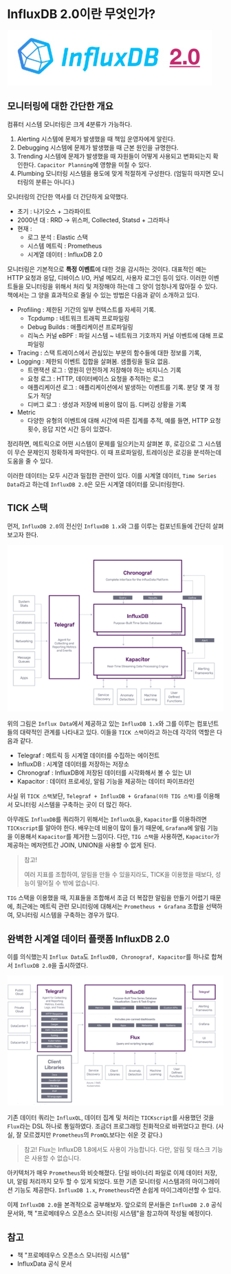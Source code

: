 # InfluxDB 2.0이란 무엇인가?

![logo](../logo.png)

## 모니터링에 대한 간단한 개요

컴퓨터 시스템 모니터링은 크게 4분류가 가능하다.

1. Alerting 시스템에 문제가 발생했을 때 책임 운영자에게 알린다.
2. Debugging 시스템에 문제가 발생했을 때 근본 원인을 규명한다.
3. Trending 시스템에 문제가 발생했을 때 자원들이 어떻게 사용되고 변화되는지 확인한다. `Capacitor Planning`에 영향을 미칠 수 있다.
4. Plumbing 모니터링 시스템을 용도에 맞게 적절하게 구성한다. (엄밀히 따지면 모니터링의 분류는 아니다.)

모니터링의 간단한 역사를 더 간단하게 요약했다.

* 초기 : 나기오스 + 그라파이트
* 2000년 대 : RRD -> 위스퍼, Collected, Statsd + 그라파나
* 현재 : 
    * 로그 분석 : Elastic 스택
    * 시스템 메트릭 : Prometheus
    * 시계열 데이터 : InfluxDB 2.0


모니터링은 기본적으로 **특정 이벤트**에 대한 것을 감시하는 것이다. 대표적인 예는 HTTP 요청과 응답, 디바이스 I/O, 커널 메모리, 사용자 로그인 등이 있다. 이러한 이벤트들을 모니터링을 위해서 처리 및 저장해야 하는데 그 양이 엄청나게 많아질 수 있다. 책에서는 그 양을 효과적으로 줄일 수 있는 방법은 다음과 같이 소개하고 있다.

* Profiling : 제한된 기간의 일부 컨텍스트를 자세히 기록.
    * Tcpdump : 네트워크 트래픽 프로파일링
    * Debug Builds  : 애플리케이션 프로파일링
    * 리눅스 커널 eBPF : 파일 시스템 ~ 네트워크 기호까지 커널 이벤트에 대해 프로파일링
* Tracing : 스택 트레이스에서 관심있는 부분의 함수들에 대한 정보를 기록, 
* Logging : 제한되 이벤트 집합을 살펴봄. 샘플링을 필요 없음.
    * 트랜잭션 로그 : 영원히 안전하게 저장해야 하는 비지니스 기록
    * 요청 로그 : HTTP, 데이터베이스 요청을 추적하는 로그
    * 애플리케이션 로그 : 애플리케이션에서 발생하는 이벤트를 기록. 분당 몇 개 정도가 적당
    * 디버그 로그 : 생성과 저장에 비용이 많이 듬. 디버깅 상황을 기록 
* Metric
    * 다양한 유형의 이벤트에 대해 시간에 따른 집계를 추적, 예를 들면, HTTP 요청 횟수, 응답 지연 시간 등이 있겠다.


정리하면, 메트릭으로 어떤 시스템이 문제를 일으키는지 살펴본 후, 로깅으로 그 시스템이 무슨 문제인지 정확하게 파악한다. 이 때 프로파일링, 트레이싱은 로깅을 분석하는데 도움을 줄 수 있다.

이러한 데이터는 모두 시간과 밀접한 관련이 있다. 이를 시계열 데이터, `Time Series Data`라고 하는데 `InfluxDB 2.0`은 모든 시계열 데이터를 모니터링한다.


## TICK 스택

먼저, `InfluxDB 2.0`의 전신인 `InfluxDB 1.x`와 그를 이루는 컴포넌트들에 간단히 살펴보고자 한다. 

![TICK 스택](./01.png)

위의 그림은 `Influx Data`에서 제공하고 있는 `InfluxDB 1.x`와 그를 이루는 컴포넌트들의 대략적인 관계를 나타내고 있다. 이들을 `TICK 스택`이라고 하는데 각각의 역할은 다음과 같다.

* Telegraf : 메트릭 등 시계열 데이터를 수집하는 에이전트
* InfluxDB : 시계열 데이터를 저장하는 저장소
* Chronograf : InfluxDB에 저장된 데이터를 시각화해서 볼 수 있는 UI
* Kapacitor : 데이터 프로세싱, 알림 기능을 제공하는 데이터 파이프라인 

사실 위 `TICK 스택`보단, `Telegraf + InfluxDB + Grafana(이하 TIG 스택)`를 이용해서 모니터링 시스템을 구축하는 곳이 더 많긴 하다. 

아무래도 `InfluxDB`를 쿼리하기 위해서는 `InfluxQL`을, `Kapacitor`를 이용하려면 `TICKscript`를 알아야 한다. 배우는데 비용이 많이 들기 때문에, `Grafana`에 알림 기능을 이용해서 `Kapacitor`를 제거한 느낌이다. 다만, `TIG 스택`을 사용하면, `Kapacitor`가 제공하는 메저먼트간 JOIN, UNION을 사용할 수 없게 된다.

> 참고!
> 
> 여러 지표를 조합하여, 알림을 만들 수 있을지라도, TICK을 이용했을 때보다, 성능이 떨어질 수 밖에 없습니다.

`TIG` 스택을 이용했을 때, 지표들을 조합해서 조금 더 복잡한 알림을 만들기 어렵기 때문에, 최근에는 메트릭 관련 모니터링에 대해서는 `Prometheus + Grafana` 조합을 선택하여, 모니터링 시스템을 구축하는 경우가 많다. 


## 완벽한 시계열 데이터 플랫폼 InfluxDB 2.0

이를 의식했는지 `Influx Data`도 `InfluxDB, Chronograf, Kapacitor`를 하나로 합쳐서 `InfluxDB 2.0`을 출시하였다.

![InfluxDB 2.0](./02.png)

기존 데이터 쿼리는 `InfluxQL`, 데이터 집계 및 처리는 `TICKscript`를 사용했던 것을 `Flux`라는 DSL 하나로 통일하였다. 조금더 프로그래밍 친화적으로 바뀌었다고 한다. (사실, 잘 모르겠지만 `Prometheus`의 `PromQL`보다는 쉬운 것 같다.)

> 참고!
> Flux는 InfluxDB 1.8에서도 사용이 가능합니다. 다만, 알림 및 태스크 기능은 사용할 수 없습니다.

아키텍처가 매우 `Prometheus`와 비슷해졌다. 단일 바이너리 파일로 이제 데이터 저장, UI, 알림 처리까지 모두 할 수 있게 되었다. 또한 기존 모니터링 시스템과의 마이그레이션 기능도 제공한다. `InfluxDB 1.x`, `Prometheus`라면 손쉽게 마이그레이션할 수 있다.

이제 `InfluxDB 2.0`을 본격적으로 공부해보자. 앞으로의 문서들은 `InfluxDB 2.0` 공식 문서와, 책 "프로메테우스 오픈소스 모니터링 시스템"을 참고하여 작성될 예정이다.


## 참고

- 책 "프로메테우스 오픈소스 모니터링 시스템"
- InfluxData 공식 문서